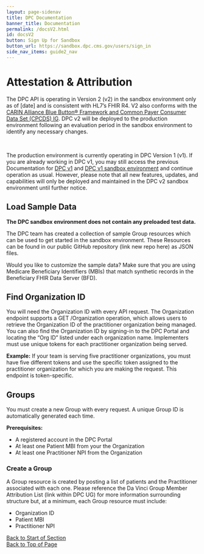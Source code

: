 ```yaml
---
layout: page-sidenav
title: DPC Documentation
banner_title: Documentation
permalink: /docsV2.html
id: docsV2
button: Sign Up for Sandbox
button_url: https://sandbox.dpc.cms.gov/users/sign_in
side_nav_items: guide2_nav
---
```


# Attestation & Attribution

<div class="ds-c-alert ds-c-alert--hide-icon ds-c-alert--warn">
  <div class="ds-c-alert__body">
    <p class="ds-c-alert__text">
      The DPC API is operating in Version 2 (v2) in the sandbox environment only as of [date] and is consistent with HL7’s FHIR R4. V2 also conforms with the <a href="http://hl7.org/fhir/us/carin-bb/history.html" target="_blank">CARIN Alliance Blue Button® Framework and Common Payer Consumer Data Set (CPCDS) IG</a>. DPC v2 will be deployed to the production environment following an evaluation period in the sandbox environment to identify any necessary changes.
    </p><br />
    <p class="ds-c-alert__text">
      The production environment is currently operating in DPC Version 1 (v1). If you are already working in DPC v1, you may still access the previous Documentation for <a href="/docsV1" target="_blank">DPC v1</a> and <a href="{{ site.sbx_sign_in }}">DPC v1 sandbox environment</a> and continue operation as usual. However, please note that all new features, updates, and capabilities will only be deployed and maintained in the DPC v2 sandbox environment until further notice.
    </p>
  </div>
</div>

## Load Sample Data
**The DPC sandbox environment does not contain any preloaded test data.**

The DPC team has created a collection of sample Group resources which can be used to get started in the sandbox environment. These Resources can be found in our public GitHub repository (link new repo here) as JSON files.

Would you like to customize the sample data?  Make sure that you are using Medicare Beneficiary Identifiers (MBIs) that match synthetic records in the Beneficiary FHIR Data Server (BFD).

## Find Organization ID

You will need the Organization ID with every API request. The Organization endpoint supports a GET /Organization operation, which allows users to retrieve the Organization ID of the practitioner organization being managed. You can also find the Organization ID by signing-in to the DPC Portal and locating the “Org ID” listed under each organization name.
Implementers must use unique tokens for each practitioner organization being served.

<div class="ds-c-alert ds-c-alert--hide-icon">
  <div class="ds-c-alert__body">
    <strong>Example:</strong> If your team is serving five practitioner organizations, you must have five different tokens and use the specific token assigned to the practitioner organization for which you are making the request. This endpoint is token-specific.
  </div>
</div>

## Groups

You must create a new Group with every request. A unique Group ID is automatically generated each time.

**Prerequisites:**
* A registered account in the DPC Portal
* At least one Patient MBI from your the Organization
* At least one Practitioner NPI from the Organization

### Create a Group

A Group resource is created by posting a list of patients and the Practitioner associated with each one. Please reference the Da Vinci Group Member Attribution List (link within DPC UG) for more information surrounding structure but, at a minimum, each Group resource must include:

* Organization ID
* Patient MBI
* Practitioner NPI

<a class="guide_top_link" href="#attestation--attribution">Back to Start of Section</a><br />
<a class="guide_top_link" href="#">Back to Top of Page</a>